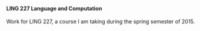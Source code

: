 #### LING 227 Language and Computation
Work for LING 227, a course I am taking during the spring semester of 2015.
